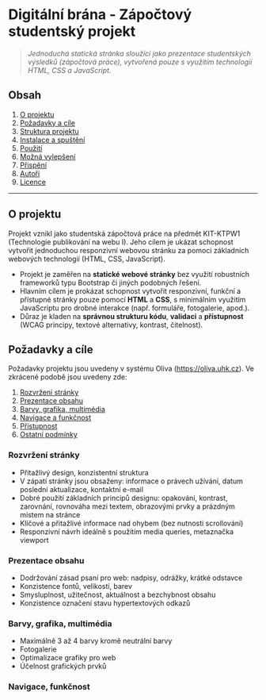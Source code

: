 # Digitální brána - Zápočtový studentský projekt

> *Jednoduchá statická stránka sloužící jako prezentace studentských výsledků (zápočtová práce), vytvořená pouze s využitím technologií HTML, CSS a JavaScript.*

## Obsah

1. [O projektu](#o-projektu)
2. [Požadavky a cíle](#požadavky-a-cíle)
3. [Struktura projektu](#struktura-projektu)
4. [Instalace a spuštění](#instalace-a-spuštění)
5. [Použití](#použití)
6. [Možná vylepšení](#možná-vylepšení)
7. [Přispění](#přispění)
8. [Autoři](#autoři)
9. [Licence](#licence) 

---

## O projektu

Projekt vznikl jako studentská zápočtová práce na předmět KIT-KTPW1 (Technologie publikování na webu I). Jeho cílem je ukázat schopnost vytvořit jednoduchou responzivní webovou stránku za pomoci základních webových technologií (HTML, CSS, JavaScript).

- Projekt je zaměřen na **statické webové stránky** bez využití robustních frameworků typu Bootstrap či jiných podobných řešení.  
- Hlavním cílem je prokázat schopnost vytvořit responzivní, funkční a přístupné stránky pouze pomocí **HTML** a **CSS**, s minimálním využitím JavaScriptu pro drobné interakce (např. formuláře, fotogalerie, apod.).  
- Důraz je kladen na **správnou strukturu kódu**, **validaci** a **přístupnost** (WCAG principy, textové alternativy, kontrast, čitelnost).


## Požadavky a cíle

Požadavky projektu jsou uvedeny v systému Oliva (https://oliva.uhk.cz). Ve zkrácené podobě jsou uvedeny zde:

1. [Rozvržení stránky](#rozvržení-stránky)
2. [Prezentace obsahu](#prezentace-obsahu)
3. [Barvy, grafika, multimédia](#barvy,-grafika,-multimedia)
4. [Navigace a funkčnost](#navigace-a-funkcnost)
5. [Přístupnost](#pristupnost)
6. [Ostatní podmínky](#ostatni-podminky)

### Rozvržení stránky

- Přitažlivý design, konzistentní struktura
- V zápatí stránky jsou obsaženy: informace o právech užívání, datum poslední aktualizace, kontaktní e-mail
- Dobré použití základních principů designu: opakování, kontrast, zarovnání, rovnováha mezi textem, obrazovými prvky a prázdným místem na stránce
- Klíčové a přitažlivé informace nad ohybem (bez nutnosti scrollování)
- Responzivní návrh ideálně s použitím media queries, metaznačka viewport

### Prezentace obsahu

- Dodržování zásad psaní pro web: nadpisy, odrážky, krátké odstavce
- Konzistence fontů, velikostí, barev
- Smysluplnost, užitečnost, aktuálnost a bezchybnost obsahu
- Konzistence označení stavu hypertextových odkazů

### Barvy, grafika, multimédia

- Maximálně 3 až 4 barvy kromě neutrální barvy
- Fotogalerie
- Optimalizace grafiky pro web
- Účelnost grafických prvků

### Navigace, funkčnost

